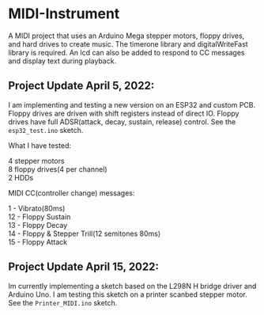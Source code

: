 # MIDI-Instrument
A MIDI project that uses an Arduino Mega stepper motors, floppy drives, and hard drives to create music. The timerone library and digitalWriteFast library is required. An lcd can also be added to respond to CC messages and display text during playback.

## Project Update April 5, 2022:

I am implementing and testing a new version on an ESP32 and custom PCB. Floppy drives are driven with shift registers instead of direct IO. Floppy drives have full ADSR(attack, decay, sustain, release) control. See the `esp32_test.ino` sketch. 

What I have tested:

4 stepper motors  
8 floppy drives(4 per channel)  
2 HDDs  

MIDI CC(controller change) messages:  

1 - Vibrato(80ms)  
12 - Floppy Sustain  
13 - Floppy Decay  
14 - Floppy & Stepper Trill(12 semitones 80ms)  
15 - Floppy Attack  

## Project Update April 15, 2022:

Im currently implementing a sketch based on the L298N H bridge driver and Arduino Uno. I am testing this sketch on a printer scanbed stepper motor. See the `Printer_MIDI.ino` sketch.
